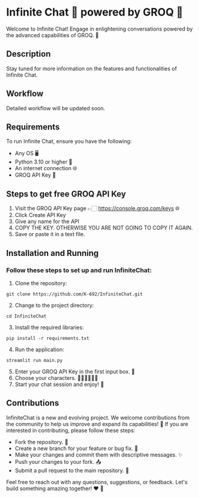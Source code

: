 # Infinite Chat 💬 powered by GROQ 🚀
Welcome to Infinite Chat! Engage in enlightening conversations powered by the advanced capabilities of GROQ. 🌟

## Description
Stay tuned for more information on the features and functionalities of Infinite Chat.

## Workflow
Detailed workflow will be updated soon.

## Requirements
To run Infinite Chat, ensure you have the following:
- Any OS 🖥️
- Python 3.10 or higher 🐍
- An internet connection 🌐
- GROQ API Key 🔑

## Steps to get free GROQ API Key
1. Visit the GROQ API Key page 👉🏻 https://console.groq.com/keys 🌐
2. Click Create API Key
3. Give any name for the API
4. COPY THE KEY. OTHERWISE YOU ARE NOT GOING TO COPY IT AGAIN.
5. Save or paste it in a text file.

## Installation and Running
### Follow these steps to set up and run InfiniteChat:
1. Clone the repository:
```
git clone https://github.com/K-692/InfiniteChat.git
```
2. Change to the project directory:
```
cd InfiniteChat
```
3. Install the required libraries:
```
pip install -r requirements.txt
```
4. Run the application:
```
streamlit run main.py
```
5. Enter your GROQ API Key in the first input box. 🔑
6. Choose your characters. 🧙‍♂️🧝‍♀️🧛‍♂️
7. Start your chat session and enjoy! 🎉

## Contributions
InfiniteChat is a new and evolving project. We welcome contributions from the community to help us improve and expand its capabilities! 🚀
If you are interested in contributing, please follow these steps:
- Fork the repository. 🍴
- Create a new branch for your feature or bug fix. 🌿
- Make your changes and commit them with descriptive messages. ✨
- Push your changes to your fork. 📤
- Submit a pull request to the main repository. 🔄
  
Feel free to reach out with any questions, suggestions, or feedback. Let's build something amazing together! ❤️ 🤝
